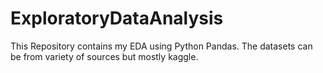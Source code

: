 # ExploratoryDataAnalysis
This Repository contains my EDA using Python Pandas. The datasets can be from variety of sources but mostly kaggle.
